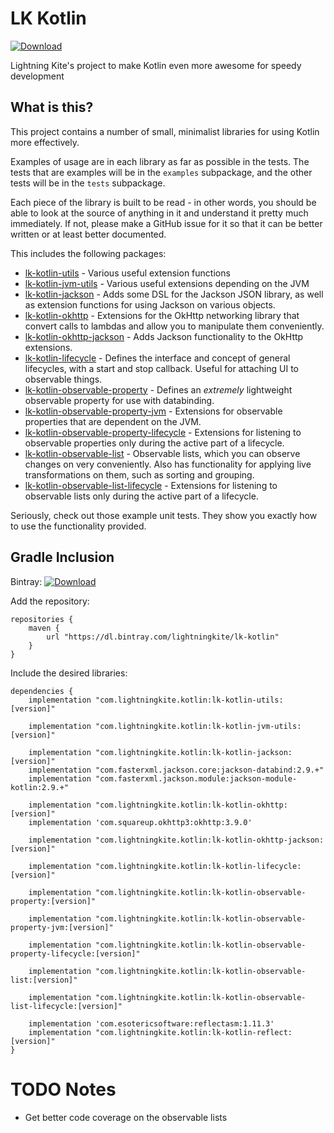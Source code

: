 # LK Kotlin

[ ![Download](https://api.bintray.com/packages/lightningkite/lk-kotlin/lk-kotlin-utils/images/download.svg) ](https://bintray.com/lightningkite/lk-kotlin/lk-kotlin-utils/_latestVersion)

Lightning Kite's project to make Kotlin even more awesome for speedy development

## What is this?

This project contains a number of small, minimalist libraries for using Kotlin more effectively.

Examples of usage are in each library as far as possible in the tests.  The tests that are examples will be in the `examples` subpackage, and the other tests will be in the `tests` subpackage.

Each piece of the library is built to be read - in other words, you should be able to look at the source of anything in it and understand it pretty much immediately.  If not, please make a GitHub issue for it so that it can be better written or at least better documented.

This includes the following packages:

- [lk-kotlin-utils](lk-kotlin-utils/README.md) - Various useful extension functions
- [lk-kotlin-jvm-utils](lk-kotlin-jvm-utils/README.md) - Various useful extensions depending on the JVM
- [lk-kotlin-jackson](lk-kotlin-jackson/README.md) - Adds some DSL for the Jackson JSON library, as well as extension functions for using Jackson on various objects.
- [lk-kotlin-okhttp](lk-kotlin-okhttp/README.md) - Extensions for the OkHttp networking library that convert calls to lambdas and allow you to manipulate them conveniently.
- [lk-kotlin-okhttp-jackson](lk-kotlin-okhttp-jackson/README.md) - Adds Jackson functionality to the OkHttp extensions.
- [lk-kotlin-lifecycle](lk-kotlin-lifecycle/README.md) - Defines the interface and concept of general lifecycles, with a start and stop callback.  Useful for attaching UI to observable things.
- [lk-kotlin-observable-property](lk-kotlin-observable-property/README.md) - Defines an *extremely* lightweight observable property for use with databinding.
- [lk-kotlin-observable-property-jvm](lk-kotlin-observable-property-jvm/README.md) - Extensions for observable properties that are dependent on the JVM.
- [lk-kotlin-observable-property-lifecycle](lk-kotlin-observable-property-lifecycle/README.md) - Extensions for listening to observable properties only during the active part of a lifecycle.
- [lk-kotlin-observable-list](lk-kotlin-observable-list/README.md) - Observable lists, which you can observe changes on very conveniently.  Also has functionality for applying live transformations on them, such as sorting and grouping.
- [lk-kotlin-observable-list-lifecycle](lk-kotlin-observable-list-lifecycle/README.md) - Extensions for listening to observable lists only during the active part of a lifecycle.

Seriously, check out those example unit tests.  They show you exactly how to use the functionality provided.


## Gradle Inclusion

Bintray: [ ![Download](https://api.bintray.com/packages/lightningkite/lk-kotlin/lk-kotlin-utils/images/download.svg) ](https://bintray.com/lightningkite/lk-kotlin/lk-kotlin-utils/_latestVersion)

Add the repository:

```
repositories {
    maven {
        url "https://dl.bintray.com/lightningkite/lk-kotlin"
    }
}
```

Include the desired libraries:

```
dependencies {
    implementation "com.lightningkite.kotlin:lk-kotlin-utils:[version]"

    implementation "com.lightningkite.kotlin:lk-kotlin-jvm-utils:[version]"

    implementation "com.lightningkite.kotlin:lk-kotlin-jackson:[version]"
    implementation "com.fasterxml.jackson.core:jackson-databind:2.9.+"
    implementation "com.fasterxml.jackson.module:jackson-module-kotlin:2.9.+"

    implementation "com.lightningkite.kotlin:lk-kotlin-okhttp:[version]"
    implementation 'com.squareup.okhttp3:okhttp:3.9.0'

    implementation "com.lightningkite.kotlin:lk-kotlin-okhttp-jackson:[version]"

    implementation "com.lightningkite.kotlin:lk-kotlin-lifecycle:[version]"

    implementation "com.lightningkite.kotlin:lk-kotlin-observable-property:[version]"

    implementation "com.lightningkite.kotlin:lk-kotlin-observable-property-jvm:[version]"

    implementation "com.lightningkite.kotlin:lk-kotlin-observable-property-lifecycle:[version]"

    implementation "com.lightningkite.kotlin:lk-kotlin-observable-list:[version]"

    implementation "com.lightningkite.kotlin:lk-kotlin-observable-list-lifecycle:[version]"

    implementation 'com.esotericsoftware:reflectasm:1.11.3'
    implementation "com.lightningkite.kotlin:lk-kotlin-reflect:[version]"
}
```

# TODO Notes

- Get better code coverage on the observable lists
